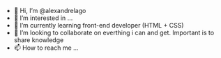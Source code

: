 - 👋 Hi, I’m @alexandrelago
- 👀 I’m interested in ...
- 🌱 I’m currently learning front-end developer (HTML + CSS)
- 💞️ I’m looking to collaborate on everthing i can and get. Important is to share knowledge
- 📫 How to reach me ...

<!---
alexandrelago/alexandrelago is a ✨ special ✨ repository because its `README.md` (this file) appears on your GitHub profile.
You can click the Preview link to take a look at your changes.
--->
